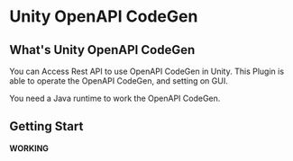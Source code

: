 # Unity OpenAPI CodeGen

## What's Unity OpenAPI CodeGen

You can Access Rest API to use OpenAPI CodeGen in Unity.
This Plugin is able to operate the OpenAPI CodeGen, and setting on GUI.

You need a Java runtime to work the OpenAPI CodeGen.

## Getting Start

**WORKING**


